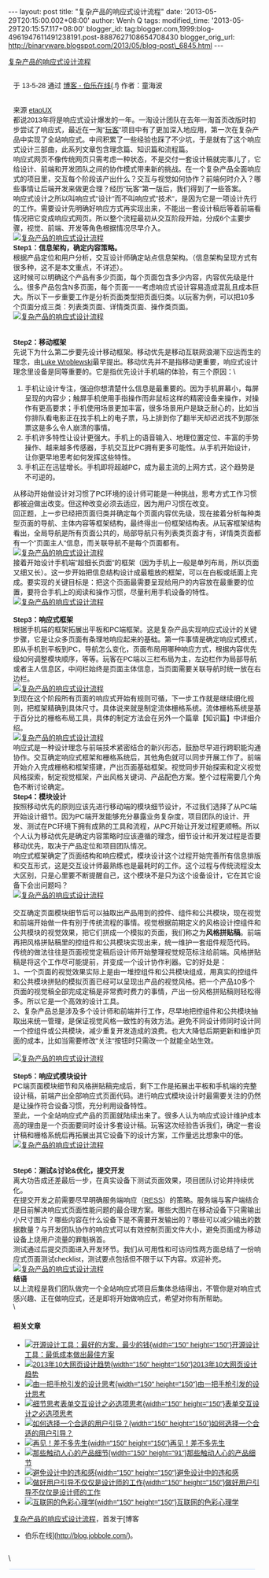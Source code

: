 --- layout: post title: "复杂产品的响应式设计流程" date:
'2013-05-29T20:15:00.002+08:00' author: Wenh Q tags: modified\_time:
'2013-05-29T20:15:57.117+08:00' blogger\_id:
tag:blogger.com,1999:blog-4961947611491238191.post-8887627108654708430
blogger\_orig\_url:
http://binaryware.blogspot.com/2013/05/blog-post\_6845.html ---
<div>

[复杂产品的响应式设计流程](http://blog.jobbole.com/40343/?utm_source=rss&utm_medium=rss&utm_campaign=%25e5%25a4%258d%25e6%259d%2582%25e4%25ba%25a7%25e5%2593%2581%25e7%259a%2584%25e5%2593%258d%25e5%25ba%2594%25e5%25bc%258f%25e8%25ae%25be%25e8%25ae%25a1%25e6%25b5%2581%25e7%25a8%258b)

</div>

<div
style="font-family: sans-serif; margin: 0px 10px; overflow: auto; width: 100%;">

<div style="margin-bottom: 0.5em;">

于 13-5-28 通过 [博客 - 伯乐在线](http://blog.jobbole.com/){.f}
作者：童海波

</div>

\
来源 [etaoUX](http://ux.etao.com/posts/802)\
都说2013年将是响应式设计爆发的一年。一淘设计团队在去年一淘首页改版时初步尝试了响应式，最近在一淘"[玩客](http://wanke.etao.com/ "玩客")"项目中有了更加深入地应用，第一次在复杂产品中实现了全站响应式。中间积累了一些经验也踩了不少坑，于是就有了这个响应式设计三部曲，此系列文章包含理念篇、知识篇和流程篇。\
响应式网页不像传统网页只需考虑一种状态，不是交付一套设计稿就完事儿了，它给设计、前端和开发团队之间的协作模式带来新的挑战。在一个复杂产品全面响应式的项目里，交互每个阶段该产出什么？交互与视觉如何协作？前端何时介入？哪些事情让后端开发来做更合理？经历"玩客"第一版后，我们得到了一些答案。\
响应式设计之所以叫响应式"设计"而不叫响应式"技术"，是因为它是一项设计先行的工作。需要设计先明确好响应方式再实现出来，不能出一套设计稿后等着前端看情况把它变成响应式网页。所以整个流程最初从交互阶段开始，分成6个主要步骤，视觉、前端、开发等角色根据情况尽早介入。\
[![复杂产品的响应式设计流程](http://cdn2.jobbole.com/2013/05/d86bbb8cdc879cb6d31f23e424a3ea8d-1024x542.jpeg "复杂产品的响应式设计流程")](http://cdn2.jobbole.com/2013/05/d86bbb8cdc879cb6d31f23e424a3ea8d-1024x542.jpeg "复杂产品的响应式设计流程")\
**Step1：信息架构，确定内容策略。**\
根据产品定位和用户分析，交互设计师确定站点信息架构。（信息架构呈现方式有很多种，这不是本文重点，不详述）。\
这时候可以明确这个产品有多少页面，每个页面包含多少内容，内容优先级是什么。很多产品包含N多页面，每个页面一一考虑响应式设计容易造成混乱且成本巨大。所以下一步重要工作是分析页面类型把页面归类。以玩客为例，可以把10多个页面分成三类：列表类页面、详情类页面、操作类页面。\
[![复杂产品的响应式设计流程](http://cdn2.jobbole.com/2013/05/11df100cb3cb20c3fa7fa477f7459896.jpeg "复杂产品的响应式设计流程")](http://cdn2.jobbole.com/2013/05/11df100cb3cb20c3fa7fa477f7459896.jpeg "复杂产品的响应式设计流程")\
\
\
**Step2：移动框架**\
先说下为什么第二步要先设计移动框架。移动优先是移动互联网浪潮下应运而生的理念，由[Luke
Wroblewski](http://www.lukew.com/resources/mobile_first.asp)最早提出。移动优先并不是指移动更重要，响应式设计理念里设备是同等重要的。它是指优先设计手机端的体验，有三个原因：\
1.  手机让设计专注，强迫你想清楚什么信息是最重要的。因为手机屏幕小，每屏呈现的内容少；触屏手机使用手指操作而非鼠标这样的精密设备来操作，对操作有更高要求；手机使用场景更加丰富，很多场景用户是缺乏耐心的，比如当你排队看电影正在找手机上的电子票，马上排到你了翻半天却迟迟找不到那张票这是多么令人崩溃的事情。
2.  手机许多特性让设计更强大。手机上的语音输入、地理位置定位、丰富的手势操作、越来越多传感器，手机交互比PC拥有更多可能性。从手机开始设计，让你更早地思考如何发挥这些特性。
3.  手机正在迅猛增长。手机即将超越PC，成为最主流的上网方式，这个趋势是不可逆的。

从移动开始做设计对习惯了PC环境的设计师可能是一种挑战，思考方式工作习惯都被迫做出改变。但这种改变必须去适应，因为用户习惯在改变。\
回正题，上一步已经把页面归类并确定每个页面内容优先级，现在接着分析每种类型页面的导航、主体内容等框架结构，最终得出一份框架结构表。从玩客框架结构看出，全局导航是所有页面公共的，局部导航只有列表类页面才有，详情类页面都有一个"页面主人"信息，而关联导航不是每个页面都有。\
[![复杂产品的响应式设计流程](http://cdn2.jobbole.com/2013/05/2f31a65f4178a6ab2980bf02df547925.jpeg "复杂产品的响应式设计流程")](http://cdn2.jobbole.com/2013/05/2f31a65f4178a6ab2980bf02df547925.jpeg "复杂产品的响应式设计流程")\
接着开始设计手机端"超细长页面"的框架（因为手机上一般是单列布局，所以页面又细又长）。这一步开始把信息结构设计成最粗放的框架，可以在白板或纸面上完成。要实现的关键目标是：把这个页面最需要呈现给用户的内容放在最重要的位置，要符合手机上的阅读和操作习惯，尽量利用手机设备的特性。\
[![复杂产品的响应式设计流程](http://cdn2.jobbole.com/2013/05/bc7ee617fa4bd386158f4d86a8f52383.jpeg "复杂产品的响应式设计流程")](http://cdn2.jobbole.com/2013/05/bc7ee617fa4bd386158f4d86a8f52383.jpeg "复杂产品的响应式设计流程")\
\
**Step3：响应式框架**\
根据手机端的框架拓展出平板和PC端框架。这是复杂产品实现响应式设计的关键步骤，它是让众多页面有条理地响应起来的基础。第一件事情是确定响应式模式，即从手机到平板到PC，导航怎么变化，页面布局用哪种响应方式，根据内容优先级如何调整模块顺序，等等。玩客在PC端以三栏布局为主，左边栏作为局部导航或者主人信息区，中间栏始终是页面主体信息，当页面需要关联导航时统一放在右边栏。\
[![复杂产品的响应式设计流程](http://cdn2.jobbole.com/2013/05/413c5c413e40b7d04561dd1eef7d1504.jpeg "复杂产品的响应式设计流程")](http://cdn2.jobbole.com/2013/05/413c5c413e40b7d04561dd1eef7d1504.jpeg "复杂产品的响应式设计流程")\
到现在这个阶段所有页面的响应式开始有规则可循，下一步工作就是继续细化规则，把框架精确到具体尺寸。具体说来就是制定流体栅格系统。流体栅格系统是基于百分比的栅格布局工具，具体的制定方法会在另外一个篇章【知识篇】中详细介绍。\
[![复杂产品的响应式设计流程](http://cdn2.jobbole.com/2013/05/e7ffa47d451a98083642a7f256607cfe.jpeg "复杂产品的响应式设计流程")](http://cdn2.jobbole.com/2013/05/e7ffa47d451a98083642a7f256607cfe.jpeg "复杂产品的响应式设计流程")\
响应式是一种设计理念与前端技术紧密结合的新兴形态，鼓励尽早进行跨职能沟通协作。交互确定响应式框架和栅格系统后，其他角色就可以同步开展工作了。前端开始介入完成栅格和框架搭建，产出页面基础框架。视觉同步开始探索和定义视觉风格探索，制定视觉框架，产出风格关键词、产品配色方案。整个过程需要几个角色不断讨论确定。\
**Step4：模块设计**\
按照移动优先的原则应该先进行移动端的模块细节设计，不过我们选择了从PC端开始设计细节。因为PC端开发能够充分暴露业务复杂度，项目团队的设计、开发、测试在PC环境下拥有成熟的工具和流程，从PC开始让开发过程更顺畅。所以个人认为移动优先是确定内容策略时应该遵循的理念，细节设计和开发过程是否要移动优先，取决于产品定位和项目团队情况。\
响应式框架确定了页面结构和响应模式，模块设计这个过程开始完善所有信息排版和交互形式，这是交互设计师最熟练也是最耗时的工作。这个过程与传统流程没太大区别，只是心里要不断提醒自己，这个模块不是只为这个设备设计，它在其它设备下会出问题吗？\
[![复杂产品的响应式设计流程](http://cdn2.jobbole.com/2013/05/a10fcbba6499a2c8e3799e49ed0eaf20.jpeg "复杂产品的响应式设计流程")](http://cdn2.jobbole.com/2013/05/a10fcbba6499a2c8e3799e49ed0eaf20.jpeg "复杂产品的响应式设计流程")\
\
交互确定页面模块细节后可以抽取出产品用到的控件、组件和公共模块，现在视觉和前端开始做一件有别于传统流程的事情。视觉根据前期定义的风格设计控组件和公共模块的视觉效果，把它们拼成一个模拟的页面，我们称之为**风格拼贴稿**。前端再把风格拼贴稿里的控组件和公共模块实现出来，统一维护一套组件规范代码。\
传统的做法往往是页面视觉定稿后设计师开始整理视觉规范标注给前端。风格拼贴稿是将这个工作尽可能提前，并变成一个设计协作利器。它的好处是：\
1、一个页面的视觉效果实际上是由一堆控组件和公共模块组成，用真实的控组件和公共模块拼贴的模拟页面已经可以呈现出产品的视觉风格。把一个产品10多个页面的视觉稿全部完成定稿是非常费时费力的事情，产出一份风格拼贴稿则轻松得多。所以它是一个高效的设计工具。\
2、复杂产品总是涉及多个设计师和前端并行工作，尽早地把控组件和公共模块抽取出来统一管理，是保证视觉风格一致性的有效方法。避免不同设计师同时设计同一个控组件或公共模块，减少重复开发造成的浪费。也大大降低后期更新和维护页面的成本，比如当需要修改"关注"按钮时只需改一个就能全站生效。\
\
[![复杂产品的响应式设计流程](http://cdn2.jobbole.com/2013/05/3a996c462a604fbc4c5a5cae69913807.jpeg "复杂产品的响应式设计流程")](http://cdn2.jobbole.com/2013/05/3a996c462a604fbc4c5a5cae69913807.jpeg "复杂产品的响应式设计流程")\
\
**Step5：响应式模块设计**\
PC端页面模块细节和风格拼贴稿完成后，剩下工作是拓展出平板和手机端的完整设计稿，前端产出全部响应式页面代码。进行响应式模块设计时最需要关注的仍然是让操作符合设备习惯，充分利用设备特性。\
至此，一个全站响应式产品的页面就陆续出来了。很多人认为响应式设计维护成本高的理由是一个页面要同时设计多套设计稿。玩客这次经验告诉我们，确定一套设计稿和栅格系统后再拓展出其它设备下的设计方案，工作量远比想象中的低。\
[![复杂产品的响应式设计流程](http://cdn2.jobbole.com/2013/05/f260658e847a7844d0483e9ef60a372c.jpeg "复杂产品的响应式设计流程")](http://cdn2.jobbole.com/2013/05/f260658e847a7844d0483e9ef60a372c.jpeg "复杂产品的响应式设计流程")\
\
\
**Step6：测试&讨论&优化，提交开发**\
离大功告成还差最后一步，在真实设备下测试页面效果，项目团队讨论并持续优化。\
在提交开发之前需要尽早明确服务端响应（[RESS](http://www.lukew.com/ff/entry.asp?1392)）的策略。服务端与客户端结合是目前解决响应式页面性能问题的最合理方案。哪些大图片在移动设备下只需输出小尺寸图片？哪些内容在什么设备下是不需要开发输出的？哪些可以减少输出的数据数量？与开发团队协作的响应式可以有效控制页面文件大小，避免页面成为移动设备上烧用户流量的罪魁祸首。\
测试通过后提交页面进入开发环节。我们从可用性和可访问性两方面总结了一份响应式页面测试checklist，测试要点包括但不限于以下内容。欢迎补充。\
[![复杂产品的响应式设计流程](http://cdn2.jobbole.com/2013/05/0ae973bc9416a0326da7b5b0b49fa7dc.jpeg "复杂产品的响应式设计流程")](http://cdn2.jobbole.com/2013/05/0ae973bc9416a0326da7b5b0b49fa7dc.jpeg "复杂产品的响应式设计流程")\
**结语**\
以上流程是我们团队做完一个全站响应式项目后集体总结得出，不管你是对响应式感兴趣、正在做响应式，还是即将开始做响应式，希望对你有所帮助。\
\
#### 相关文章

-   [![开源设计工具：最好的方案，最少的钱](http://cdn2.jobbole.com/2012/04/Open-Source-design-tools-Best-Solution-with-Minimal-Cost01-150x150.jpg){width="150"
    height="150"}](http://blog.jobbole.com/16596/)[开源设计工具：最低成本做出最佳方案](http://blog.jobbole.com/16596/)
-   [![2013年10大网页设计趋势](http://cdn2.jobbole.com/2013/01/97868144-520x346-150x150.jpg){width="150"
    height="150"}](http://blog.jobbole.com/31881/)[2013年10大网页设计趋势](http://blog.jobbole.com/31881/)
-   [![由一把手枪引发的设计思考](http://cdn2.jobbole.com/2012/02/Why-You-Need-Domain-Knowledge2-150x150.jpg){width="150"
    height="150"}](http://blog.jobbole.com/13418/)[由一把手枪引发的设计思考](http://blog.jobbole.com/13418/)
-   [![细节思考表单交互设计之必选项思考](http://cdn2.jobbole.com/2011/11/detail-think-form-interactive1-150x150.jpg){width="150"
    height="150"}](http://blog.jobbole.com/5520/)[表单交互设计之必选项思考](http://blog.jobbole.com/5520/)
-   [![如何选择一个合适的用户引导？](http://cdn2.jobbole.com/2013/05/96dda144ad345982d311dcde0df431adcaef84e6-150x150.png){width="150"
    height="150"}](http://blog.jobbole.com/39920/)[如何选择一个合适的用户引导？](http://blog.jobbole.com/39920/)
-   [![再见！差不多先生](http://cdn2.jobbole.com/2011/12/1-150x150.png){width="150"
    height="150"}](http://blog.jobbole.com/9957/)[再见！差不多先生](http://blog.jobbole.com/9957/)
-   [![那些触动人心的产品细节](http://cdn2.jobbole.com/2013/05/product-touching-details-01-150x91.jpg){width="150"
    height="91"}](http://blog.jobbole.com/39114/)[那些触动人心的产品细节](http://blog.jobbole.com/39114/)
-   [![避免设计中的违和感](http://cdn2.jobbole.com/2013/05/google-150x150.jpg){width="150"
    height="150"}](http://blog.jobbole.com/40294/)[避免设计中的违和感](http://blog.jobbole.com/40294/)
-   [![做好用户引导不仅仅是设计师的工作](http://cdn2.jobbole.com/2013/05/9b74d5b37bdcc194e3311b39abbfc5fe-150x150.png){width="150"
    height="150"}](http://blog.jobbole.com/40059/)[做好用户引导不仅仅是设计师的工作](http://blog.jobbole.com/40059/)
-   [![互联网的色彩心理学](http://cdn2.jobbole.com/2013/05/internet-color-psy-01-150x150.jpg){width="150"
    height="150"}](http://blog.jobbole.com/39343/)[互联网的色彩心理学](http://blog.jobbole.com/39343/)

[复杂产品的响应式设计流程](http://blog.jobbole.com/40343/)，首发于[博客
- 伯乐在线](http://blog.jobbole.com/)。

</div>

\
<div
style="background-color: #c3d9ff; font-size: 1px !important; line-height: 0px !important; margin: 0px 2px; padding-top: 1px;">

</div>
